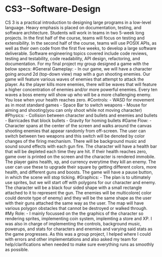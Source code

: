 # CS3--Software-Design
CS 3 is a practical introduction to designing large programs in a low-level language. Heavy emphasis is placed on documentation, testing, and software architecture. Students will work in teams in two 5-week long projects. In the first half of the course, teams will focus on testing and extensibility. In the second half of the course, teams will use POSIX APIs, as well as their own code from the first five weeks, to develop a large software deliverable. Software engineering topics covered include code reviews, testing and testability, code readability, API design, refactoring, and documentation. For my
final project my group designed a game with the below specs:
#General Gameplay:
    - In our game, we will have a character going around 2d (top-down view) map with a gun shooting enemies. Our game will feature various waves of enemies        that attempt to attack the player. As the player kills more enemies, there will be waves that will feature a higher concentration of enemies and/or more powerful enemies. Every ten waves a boss enemy will show up who will be a more challenging enemy. You lose when your health reaches zero.
#Controls:
    - WASD for movement as in most standard games
    - Space Bar to switch weapons
    - Mouse for aiming and shooting(you can only shoot while not moving character)
#Physics:
    - Collision between character and bullets and enemies and bullets
    - Barricades that block bullets
    - Gravity for homing bullets
#Game Flow:
    - Character spans at the center of the screen and walks around the canvas shooting enemies that appear randomly from off-screen. The user can switch between two weapons and this switch will be denoted by color changes of the firing mechanism. There will be background music and sound sound effects with each gun fire. The character will have a health bar that will be depleted each time they are hit. If their health reaches zero, game over is printed on the screen and the character is rendered immobile. The player gains health, xp, and currency everytime they kill an enemy. The user can use these to upgrade their square by getting different colors, more health, and different guns and boosts. The game will have a pause button, in which the scene will stop ticking. 
#Graphics:
    - The plan is to ultimately use sprites, but we will start off with polygons for our character and enemy. The character will be a black four sided shape with a small rectangle attached to it to represent the gun. The enemies will be multicolore( color could denote type of enemy) and they will be the same shape as the user with their guns attached the same way as the user. The map will have various polygon obstacles that cannot be destroyed or walked through.
#My Role:
    - I mainly focussed on the the graphics of the character so rendering sprites, implementing coin system, implemting a store and XP. I was also in charge of implementing the controls, background music, powerups, and stats for characters and enemies and varying said stats as the game progresses. As this was a group project, I helped where I could with errors and other implementations and also asked my team for help/clarifications when needed to make sure everything runs as smoothly as possible.
    
    
